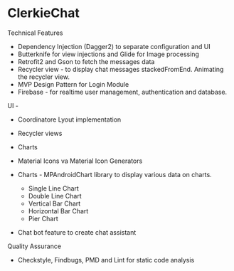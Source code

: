 # ClerkieChat

Technical Features

- Dependency Injection (Dagger2) to separate configuration and UI
- Butterknife for view injections and Glide for Image processing
- Retrofit2 and Gson to fetch the messages data
- Recycler view - to display chat messages stackedFromEnd. Animating the recycler view.
- MVP Design Pattern for Login Module
- Firebase - for realtime user management, authentication and database.

UI - 
  - Coordinatore Lyout implementation
  - Recycler views
  - Charts
  - Material Icons va Material Icon Generators

- Charts - MPAndroidChart library to display various data on charts.
    - Single Line Chart
    - Double Line Chart
    - Vertical Bar Chart
    - Horizontal Bar Chart
    - Pier Chart

- Chat bot feature to create chat assistant


Quality Assurance
  - Checkstyle, Findbugs, PMD and Lint for static code analysis
